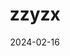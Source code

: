 ---
layout: post
title: zzyzx
date: 2024-02-16
categories: reading
external_url: http://www.gregoryhalpern.com/zzyzx.html
---